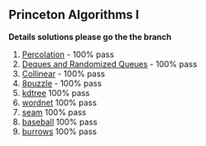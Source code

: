 ## Princeton Algorithms I


**Details solutions please go the the branch** 
1. [Percolation](https://github.com/Joshmomel/Princeton_Algorithms/tree/percolation) - 100% pass
2. [Deques and Randomized Queues](https://github.com/Joshmomel/Princeton_Algorithms/tree/queues) - 100% pass
3. [Collinear](https://github.com/Joshmomel/Princeton_Algorithms/tree/collinear) - 100% pass
4. [8puzzle](https://github.com/Joshmomel/Princeton_Algorithms/tree/8puzzle) - 100% pass
5. [kdtree](https://github.com/Joshmomel/Princeton_Algorithms/tree/kdtrees) 100% pass
6. [wordnet](https://github.com/Joshmomel/Princeton_Algorithms/tree/wordnet) 100% pass
7. [seam](https://github.com/Joshmomel/Princeton_Algorithms/tree/seam) 100% pass
8. [baseball](https://github.com/Joshmomel/Princeton_Algorithms/tree/baseball) 100% pass
9. [burrows](https://github.com/Joshmomel/Princeton_Algorithms/tree/burrows) 100% pass

